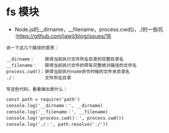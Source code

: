 # fs 模块

* Node.js的__dirname，__filename，process.cwd()，./的一些坑 :https://github.com/jawil/blog/issues/18

```
说一下这几个路径的意思：

__dirname：    获得当前执行文件所在目录的完整目录名
__filename：   获得当前执行文件的带有完整绝对路径的文件名
process.cwd()：获得当前执行node命令时候的文件夹目录名 
./：           文件所在目录

写这些代码，看看输出是什么：

const path = require('path')
console.log('__dirname：', __dirname)
console.log('__filename：', __filename)
console.log('process.cwd()：', process.cwd())
console.log('./：', path.resolve('./'))
```

